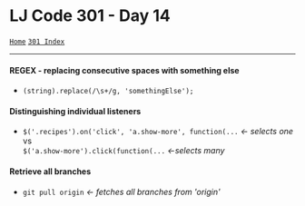 # LJ Code 301 - Day 14
[`Home`](../README.md)
[`301 Index`](301_README.md)
<hr>

#### REGEX - replacing consecutive spaces with something else
- `(string).replace(/\s+/g, 'somethingElse');`

#### Distinguishing individual listeners
- `$('.recipes').on('click', 'a.show-more', function(...` *<- selects one*
</br> vs
</br> `$('a.show-more').click(function(...` *<-selects many*

#### Retrieve all branches
- `git pull origin` *<- fetches all branches from 'origin'*
